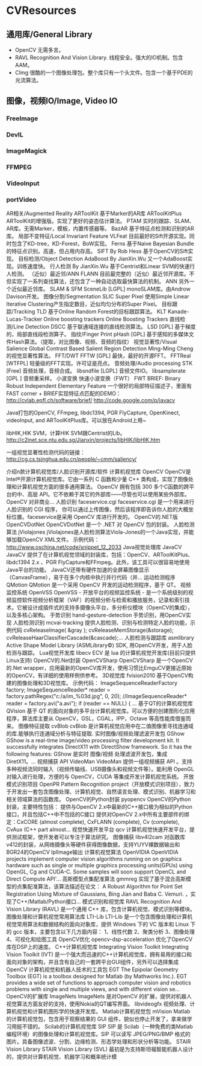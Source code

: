 # CVResources
## 通用库/General Library
* OpenCV
无需多言。
* RAVL
Recognition And Vision Library. 线程安全。强大的IO机制。包含AAM。
* CImg
很酷的一个图像处理包。整个库只有一个头文件。包含一个基于PDE的光流算法。
## 图像，视频IO/Image, Video IO
### FreeImage
### DevIL
### ImageMagick
### FFMPEG
### VideoInput
### portVideo
AR相关/Augmented Reality
ARToolKit
基于Marker的AR库
ARToolKitPlus
ARToolKit的增强版。实现了更好的姿态估计算法。
PTAM
实时的跟踪、SLAM、AR库。无需Marker，模板，内置传感器等。
BazAR
基于特征点检测和识别的AR库。
局部不变特征/Local Invariant Feature
VLFeat
目前最好的Sift开源实现。同时包含了KD-tree，KD-Forest，BoW实现。
Ferns
基于Naive Bayesian Bundle的特征点识别。高速，但占用内存高。
SIFT By Rob Hess
基于OpenCV的Sift实现。
目标检测/Object Detection
AdaBoost By JianXin.Wu
又一个AdaBoost实现。训练速度快。
行人检测 By JianXin.Wu
基于Centrist和Linear SVM的快速行人检测。
（近似）最近邻/ANN
FLANN
目前最完整的（近似）最近邻开源库。不但实现了一系列查找算法，还包含了一种自动选取最快算法的机制。
ANN
另外一个近似最近邻库。
SLAM & SFM
SceneLib [LGPL]
monoSLAM库。由Androw Davison开发。
图像分割/Segmentation
SLIC Super Pixel
使用Simple Linear Iterative Clustering产生指定数目，近似均匀分布的Super Pixel。
目标跟踪/Tracking
TLD
基于Online Random Forest的目标跟踪算法。
KLT
Kanade-Lucas-Tracker
Online boosting trackers
Online Boosting Trackers
直线检测/Line Detection
DSCC
基于联通域连接的直线检测算法。
LSD [GPL]
基于梯度的，局部直线段检测算子。
指纹/Finger Print
pHash [GPL]
基于感知的多媒体文件Hash算法。（提取，对比图像、视频、音频的指纹）
视觉显著性/Visual Salience
Global Contrast Based Salient Region Detection
Ming-Ming Cheng的视觉显著性算法。
FFT/DWT
FFTW [GPL]
最快，最好的开源FFT。
FFTReal [WTFPL]
轻量级的FFT实现。许可证是亮点。
音频处理/Audio processing
STK [Free]
音频处理，音频合成。
libsndfile [LGPL]
音频文件IO。
libsamplerate [GPL ]
音频重采样。
小波变换
快速小波变换（FWT）
FWT
BRIEF: Binary Robust Independent Elementary Feature 一个很好的局部特征描述子，里面有FAST corner + BRIEF实现特征点匹配的DEMO：http://cvlab.epfl.ch/software/brief/
http://code.google.com/p/javacv

Java打包的OpenCV, FFmpeg, libdc1394, PGR FlyCapture, OpenKinect, videoInput, and ARToolKitPlus库。可以放在Android上用~
 
libHIK,HIK SVM，计算HIK SVM跟Centrist的Lib。http://c2inet.sce.ntu.edu.sg/Jianxin/projects/libHIK/libHIK.htm
 
一组视觉显著性检测代码的链接：http://cg.cs.tsinghua.edu.cn/people/~cmm/saliency/


介绍n款计算机视觉库/人脸识别开源库/软件
计算机视觉库 OpenCV
OpenCV是Intel®开源计算机视觉库。它由一系列 C 函数和少量 C++ 类构成，实现了图像处理和计算机视觉方面的很多通用算法。 OpenCV 拥有包括 300 多个C函数的跨平台的中、高层 API。它不依赖于其它的外部库——尽管也可以使用某些外部库。 OpenCV 对非商业...
人脸识别 faceservice.cgi
faceservice.cgi 是一个用来进行人脸识别的 CGI 程序， 你可以通过上传图像，然后该程序即告诉你人脸的大概坐标位置。faceservice是采用 OpenCV 库进行开发的。
OpenCV的.NET版 OpenCVDotNet
OpenCVDotNet 是一个 .NET 对 OpenCV 包的封装。
人脸检测算法 jViolajones
jViolajones是人脸检测算法Viola-Jones的一个Java实现，并能够加载OpenCV XML文件。 示例代码：http://www.oschina.net/code/snippet_12_2033
Java视觉处理库 JavaCV
JavaCV 提供了在计算机视觉领域的封装库，包括：OpenCV、ARToolKitPlus、libdc1394 2.x 、PGR FlyCapture和FFmpeg。此外，该工具可以很容易地使用Java平台的功能。 JavaCV还带有硬件加速的全屏幕图像显示（CanvasFrame），易于在多个内核中执行并行代码（并...
运动检测程序 QMotion
QMotion 是一个采用 OpenCV 开发的运动检测程序，基于 QT。
视频监控系统 OpenVSS
OpenVSS - 开放平台的视频监控系统 - 是一个系统级别的视频监控软件视频分析框架（VAF）的视频分析与检索和播放服务，记录和索引技术。它被设计成插件式的支持多摄像头平台，多分析仪模块（OpenCV的集成），以及多核心架构。
手势识别 hand-gesture-detection
手势识别，用OpenCV实现
人脸检测识别 mcvai-tracking
提供人脸检测、识别与检测特定人脸的功能，示例代码 cvReleaseImage( &gray ); cvReleaseMemStorage(&storage); cvReleaseHaarClassifierCascade(&cascade);...
人脸检测与跟踪库 asmlibrary
Active Shape Model Library (ASMLibrary©) SDK, 用OpenCV开发，用于人脸检测与跟踪。
Lua视觉开发库 libecv
ECV 是 lua 的计算机视觉开发库(目前只提供Linux支持)
OpenCV的.Net封装 OpenCVSharp
OpenCVSharp 是一个OpenCV的.Net wrapper，应用最新的OpenCV库开发，使用习惯比EmguCV更接近原始的OpenCV，有详细的使用样例供参考。
3D视觉库 fvision2010
基于OpenCV构建的图像处理和3D视觉库。 示例代码： ImageSequenceReaderFactory factory; ImageSequenceReader* reader = factory.pathRegex("c:/a/im_%03d.jpg", 0, 20); //ImageSequenceReader* reader = factory.avi("a.avi"); if (reader == NULL) { ...
基于QT的计算机视觉库 QVision
基于 QT 的面向对象的多平台计算机视觉库。可以方便的创建图形化应用程序，算法库主要从 OpenCV，GSL，CGAL，IPP，Octave 等高性能库借鉴而来。
图像特征提取 cvBlob
cvBlob 是计算机视觉应用中在二值图像里寻找连通域的库.能够执行连通域分析与特征提取.
实时图像/视频处理滤波开发包 GShow
GShow is a real-time image/video processing filter development kit. It successfully integrates DirectX11 with DirectShow framework. So it has the following features: GShow 是实时 图像/视频 处理滤波开发包，集成DiretX11。...
视频捕获 API VideoMan
VideoMan 提供一组视频捕获 API 。支持多种视频流同时输入（视频传输线、USB摄像头和视频文件等）。能利用 OpenGL 对输入进行处理，方便的与 OpenCV，CUDA 等集成开发计算机视觉系统。
开放模式识别项目 OpenPR
Pattern Recognition project（开放模式识别项目），致力于开发出一套包含图像处理、计算机视觉、自然语言处理、模式识别、机器学习和相关领域算法的函数库。
OpenCV的Python封装 pyopencv
OpenCV的Python封装，主要特性包括： 提供与OpenCV 2.x中最新的C++接口极为相似的Python接口，并且包括C++中不包括的C接口 提供对OpenCV 2.x中所有主要部件的绑定：CxCORE (almost complete), CxFLANN (complete), Cv (complete), CvAux (C++ part almost...
视觉快速开发平台 qcv
计算机视觉快速开发平台，提供测试框架，使开发者可以专注于算法研究。
图像捕获 libv4l2cam
对函数库v412的封装，从网络摄像头等硬件获得图像数据，支持YUYV裸数据输出和BGR24的OpenCV  IplImage输出
计算机视觉算法 OpenVIDIA
OpenVIDIA projects implement computer vision algorithms running on on graphics hardware such as single or multiple graphics processing units(GPUs) using OpenGL, Cg and CUDA-C. Some samples will soon support OpenCL and Direct Compute API&apos;...
高斯模型点集配准算法 gmmreg
实现了基于混合高斯模型的点集配准算法，该算法描述在论文： A Robust Algorithm for Point Set Registration Using Mixture of Gaussians, Bing Jian and Baba C. Vemuri. ，实现了C++/Matlab/Python接口...
模式识别和视觉库 RAVL
Recognition And Vision Library (RAVL) 是一个通用 C++ 库，包含计算机视觉、模式识别等模块。
图像处理和计算机视觉常用算法库 LTI-Lib
LTI-Lib 是一个包含图像处理和计算机视觉常用算法和数据结构的面向对象库，提供 Windows 下的 VC 版本和 Linux 下的 gcc 版本，主要包含以下几方面内容： 1、线性代数 2、聚类分析 3、图像处理 4、可视化和绘图工具
OpenCV优化 opencv-dsp-acceleration
优化了OpenCV库在DSP上的速度。
C++计算机视觉库 Integrating Vision Toolkit
Integrating Vision Toolkit (IVT) 是一个强大而迅速的C++计算机视觉库，拥有易用的接口和面向对象的架构，并且含有自己的一套跨平台GUI组件，另外可以选择集成OpenCV
计算机视觉和机器人技术的工具包 EGT
The Epipolar Geometry Toolbox (EGT) is a toolbox designed for Matlab (by Mathworks Inc.). EGT provides a wide set of functions to approach computer vision and robotics problems with single and multiple views, and with different vision se...
OpenCV的扩展库 ImageNets
ImageNets 是对OpenCV 的扩展，提供对机器人视觉算法方面友好的支持，使用Nokia的QT编写界面。
libvideogfx
视频处理、计算机视觉和计算机图形学的快速开发库。
Matlab计算机视觉包 mVision
Matlab 的计算机视觉包，包含用于观察结果的 GUI 组件，貌似也停止开发了，拿来做学习用挺不错的。
Scilab的计算机视觉库 SIP
SIP 是 Scilab（一种免费的类Matlab编程环境）的图像处理和计算机视觉库。SIP 可以读写 JPEG/PNG/BMP 格式的图片。具备图像滤波、分割、边缘检测、形态学处理和形状分析等功能。
STAIR Vision Library
STAIR Vision Library (SVL) 最初是为支持斯坦福智能机器人设计的，提供对计算机视觉、机器学习和概率统计模
